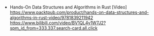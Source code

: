 
- Hands-On Data Structures and Algorithms in Rust [Video]
https://www.packtpub.com/product/hands-on-data-structures-and-algorithms-in-rust-video/9781839211942
https://www.bilibili.com/video/BV1QL4y1W7J2?spm_id_from=333.337.search-card.all.click


